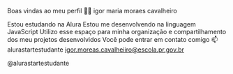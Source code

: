 Boas vindas ao meu perfil 💙💙
igor  maria moraes cavalheiro

Estou estudando na Alura
Estou me desenvolvendo na linguagem JavaScript
Utilizo esse espaço para minha organização e compartilhamento dos meu projetos desenvolvidos
Você pode entrar em contato comigo 📫
alurastartestudante igor.moreas.cavalheiiro@escola.pr.gov.br

@alurastartestudante 

